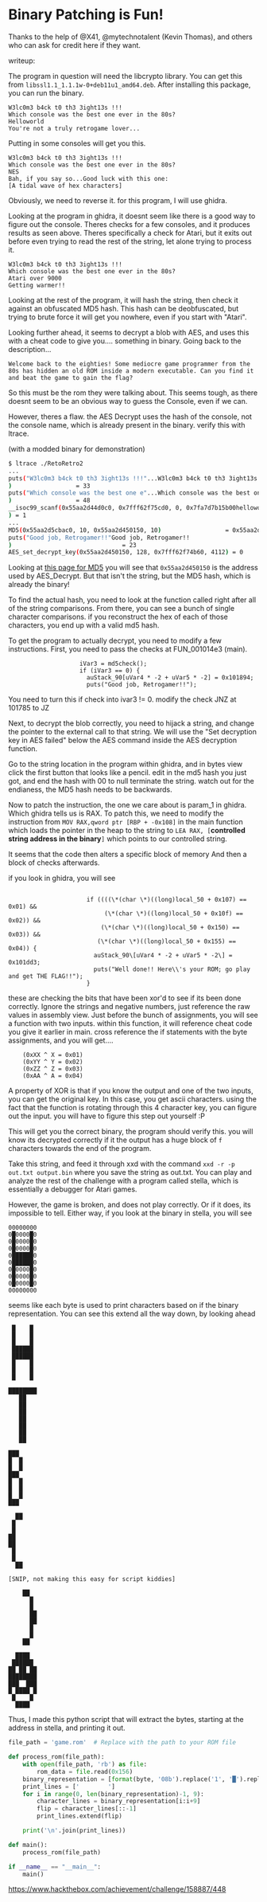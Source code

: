 # Binary Patching is Fun!

Thanks to the help of @X41, @mytechnotalent (Kevin Thomas), and others who can ask for credit here if they want. 

writeup:

The program in question will need the libcrypto library. You can get this from `libssl1.1_1.1.1w-0+deb11u1_amd64.deb`. After installing this package, you can run the binary.

```
W3lc0m3 b4ck t0 th3 3ight13s !!!
Which console was the best one ever in the 80s?
Helloworld
You're not a truly retrogame lover...
```

Putting in some consoles will get you this.
```
W3lc0m3 b4ck t0 th3 3ight13s !!!
Which console was the best one ever in the 80s?
NES
Bah, if you say so...Good luck with this one:
[A tidal wave of hex characters]
```

Obviously, we need to reverse it. for this program, I will use ghidra.

Looking at the program in ghidra, it doesnt seem like there is a good way to figure out the console. Theres checks for a few consoles, and it produces results as seen above. Theres specifically a check for Atari, but it exits out before even trying to read the rest of the string, let alone trying to process it.

```
W3lc0m3 b4ck t0 th3 3ight13s !!!
Which console was the best one ever in the 80s?
Atari over 9000
Getting warmer!!
```

Looking at the rest of the program, it will hash the string, then check it against an obfuscated MD5 hash. This hash can be deobfuscated, but trying to brute force it will get you nowhere, even if you start with "Atari".

Looking further ahead, it seems to decrypt a blob with AES, and uses this with a cheat code to give you.... something in binary. Going back to the description...
```
Welcome back to the eighties! Some mediocre game programmer from the 80s has hidden an old ROM inside a modern executable. Can you find it and beat the game to gain the flag?
```

So this must be the rom they were talking about. This seems tough, as there doesnt seem to be an obvious way to guess the Console, even if we can.

However, theres a flaw. the AES Decrypt uses the hash of the console, not the console name, which is already present in the binary. verify this with ltrace. 

(with a modded binary for demonstration)
```bash
$ ltrace ./RetoRetro2 
...
puts("W3lc0m3 b4ck t0 th3 3ight13s !!!"...W3lc0m3 b4ck t0 th3 3ight13s !!!
)                  = 33
puts("Which console was the best one e"...Which console was the best one ever in the 80s?
)                  = 48
__isoc99_scanf(0x55aa2d44d0c0, 0x7fff62f75cd0, 0, 0x7fa7d7b15b00helloworld
) = 1
...
MD5(0x55aa2d5cbac0, 10, 0x55aa2d450150, 10)                  = 0x55aa2d450150
puts("Good job, Retrogamer!!"Good job, Retrogamer!!
)                               = 23
AES_set_decrypt_key(0x55aa2d450150, 128, 0x7fff62f74b60, 4112) = 0
```

Looking at [this page for MD5](https://www.openssl.org/docs/man1.1.1/man3/MD5.html) you will see that `0x55aa2d450150` is the address used by AES_Decrypt. But that isn't the string, but the MD5 hash, which is already the binary!

To find the actual hash, you need to look at the function called right after all of the string comparisons. From there, you can see a bunch of single character comparisons. if you reconstruct the hex of each of those characters, you end up with a valid md5 hash.

To get the program to actually decrypt, you need to modify a few instructions.
First, you need to pass the checks at  FUN_001014e3 (main). 
```
                    iVar3 = md5check();
                    if (iVar3 == 0) {
                      auStack_90[uVar4 * -2 + uVar5 * -2] = 0x101894;
                      puts("Good job, Retrogamer!!");
```
You need to turn this if check into ivar3 != 0. modify the check JNZ at 101785 to JZ

Next, to decrypt the blob correctly, you need to hijack a string, and change the pointer to the external call to that string. We will use the "Set decryption key in AES failed" below the AES command inside the AES decryption function.

Go to the string location in the program within ghidra, and in bytes view click the first button that looks like a pencil. edit in the md5 hash you just got, and end the hash with 00 to null terminate the string. watch out for the endianess, the MD5 hash needs to be backwards.

Now to patch the instruction, the one we care about is param_1 in ghidra. Which ghidra tells us is RAX. To patch this, we need to modify the instruction from `MOV RAX,qword ptr [RBP + -0x108]` in the main function which loads the pointer in the heap to the string to `LEA RAX, [`**controlled string address in the binary**`]` which points to our controlled string.

It seems that the code then alters a specific block of memory And then a block of checks afterwards.

if you look in ghidra, you will see
```

                      if ((((\*(char \*)((long)local_50 + 0x107) == 0x01) &&
                           (\*(char \*)((long)local_50 + 0x10f) == 0x02)) &&
                          (\*(char \*)((long)local_50 + 0x150) == 0x03)) &&
                         (\*(char \*)((long)local_50 + 0x155) == 0x04)) {
                        auStack_90\[uVar4 * -2 + uVar5 * -2\] = 0x101dd3;
                        puts("Well done!! Here\\'s your ROM; go play and get THE FLAG!!");
                      }
```

these are checking the bits that have been xor'd to see if its been done correctly. Ignore the strings and negative numbers, just reference the raw values in assembly view. Just before the bunch of assignments, you will see a function with two inputs.  within this function, it will reference cheat code you give it earlier in main. cross reference the if statements with the byte assignments, and you will get....
```
    (0xXX ^ X = 0x01) 
    (0xYY ^ Y = 0x02) 
    (0xZZ ^ Z = 0x03) 
    (0xAA ^ A = 0x04)
```
A property of XOR is that if you know the output and one of the two inputs, you can get the original key. In this case, you get ascii characters. using the fact that the function is rotating through this 4 character key, you can figure out the input. you will have to figure this step out yourself :P

This will get you the correct binary, the program should verify this. you will know its decrypted correctly if it the output has a huge block of `f` characters towards the end of the program.

Take this string, and feed it through xxd with the command `xxd -r -p out.txt output.bin` where you save the string as out.txt. You can play and analyze the rest of the challenge with a program called stella, which is essentially a debugger for Atari games.

However, the game is broken, and does not play correctly. Or if it does, its impossible to tell. Either way, if you look at the binary in stella, you will see

```
00000000
0█0000█0
0█0000█0
0█0000█0
0██████0
0██████0
0█0000█0
0█0000█0
0█0000█0
00000000
```

seems like each byte is used to print characters based on if the binary representation. You can see this extend all the way down, by looking ahead

```
 █    █ 
 █    █ 
 █    █ 
 ██████ 
 ██████ 
 █    █ 
 █    █ 
 █    █ 
        
████████
   ██   
   ██   
   ██   
   ██   
   ██   
   ██   
   ██   
        
███     
█  █    
█  █    
███     
█  █    
█  █    
█  █    
███     
        
  ██    
 █      
 █      
██      
██      
 █      
 █      
  ██    

[SNIP, not making this easy for script kiddies]

    ██  
      █ 
      █ 
      ██
      ██
      █ 
      █ 
    ██  
        
  ████  
 ██████ 
██ ██ ██
████████
███  ███
█ ████ █
 █    █ 
  ████  
```

Thus, I made this python script that will extract the bytes, starting at the address in stella, and printing it out.
```python
file_path = 'game.rom'  # Replace with the path to your ROM file

def process_rom(file_path):
    with open(file_path, 'rb') as file:
        rom_data = file.read(0x156)
    binary_representation = [format(byte, '08b').replace('1', '█').replace('0', ' ') for byte in rom_data]
    print_lines = ['        ']
    for i in range(0, len(binary_representation)-1, 9):
        character_lines = binary_representation[i:i+9]
        flip = character_lines[::-1]
        print_lines.extend(flip)

    print('\n'.join(print_lines))

def main():
    process_rom(file_path)

if __name__ == "__main__":
    main()
```

https://www.hackthebox.com/achievement/challenge/158887/448
